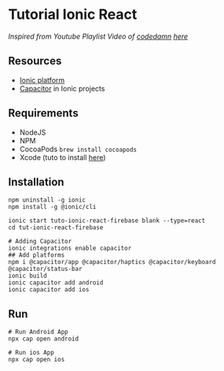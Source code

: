 # Tutorial Ionic React

*Inspired from Youtube Playlist Video of [codedamn](https://www.youtube.com/@codedamn) [here](https://www.youtube.com/playlist?list=PLYxzS__5yYQkxcATbHyMA6wfEinKL6jPD)*

## Resources

- [Ionic platform](https://ionicframework.com/docs)
- [Capacitor](https://capacitorjs.com/docs/getting-started/with-ionic) in Ionic projects

## Requirements

- NodeJS
- NPM
- CocoaPods `brew install cocoapods`
- Xcode (tuto to install [here](https://www.freecodecamp.org/news/how-to-download-and-install-xcode/))

## Installation

```shell
npm uninstall -g ionic
npm install -g @ionic/cli

ionic start tuto-ionic-react-firebase blank --type=react
cd tut-ionic-react-firebase

# Adding Capacitor
ionic integrations enable capacitor
## Add platforms
npm i @capacitor/app @capacitor/haptics @capacitor/keyboard @capacitor/status-bar
ionic build
ionic capacitor add android
ionic capacitor add ios
```

## Run

```shell
# Run Android App
npx cap open android

# Run ios App
npx cap open ios
```